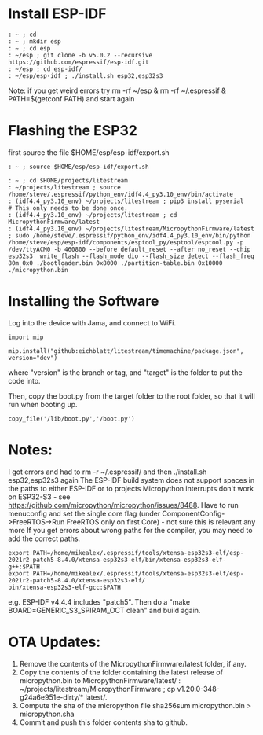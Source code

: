 Install ESP-IDF
===============
```
: ~ ; cd
: ~ ; mkdir esp
: ~ ; cd esp
: ~/esp ; git clone -b v5.0.2 --recursive https://github.com/espressif/esp-idf.git
: ~/esp ; cd esp-idf/
: ~/esp/esp-idf ; ./install.sh esp32,esp32s3
```
Note: if you get weird errors try rm -rf ~/esp & rm -rf ~/.espressif & PATH=$(getconf PATH) and start again

Flashing the ESP32
=============================
first source the file  $HOME/esp/esp-idf/export.sh
```
: ~ ; source $HOME/esp/esp-idf/export.sh 

: ~ ; cd $HOME/projects/litestream
: ~/projects/litestream ; source /home/steve/.espressif/python_env/idf4.4_py3.10_env/bin/activate
: (idf4.4_py3.10_env) ~/projects/litestream ; pip3 install pyserial   # This only needs to be done once.
: (idf4.4_py3.10_env) ~/projects/litestream ; cd MicropythonFirmware/latest
: (idf4.4_py3.10_env) ~/projects/litestream/MicropythonFirmware/latest ; sudo /home/steve/.espressif/python_env/idf4.4_py3.10_env/bin/python /home/steve/esp/esp-idf/components/esptool_py/esptool/esptool.py -p /dev/ttyACM0 -b 460800 --before default_reset --after no_reset --chip esp32s3  write_flash --flash_mode dio --flash_size detect --flash_freq 80m 0x0 ./bootloader.bin 0x8000 ./partition-table.bin 0x10000 ./micropython.bin
```
Installing the Software
=======================
Log into the device with Jama, and connect to WiFi.
```
import mip

mip.install("github:eichblatt/litestream/timemachine/package.json", version="dev")

```
where "version" is the branch or tag, and "target" is the folder to put the code into.

Then, copy the boot.py from the target folder to the root folder, so that it will run when booting up.
```
copy_file('/lib/boot.py','/boot.py')
```

Notes:
======
I got errors and had to rm -r ~/.espressif/ and then ./install.sh esp32,esp32s3 again
The ESP-IDF build system does not support spaces in the paths to either ESP-IDF or to projects
Micropython interrupts don't work on ESP32-S3 - see https://github.com/micropython/micropython/issues/8488. Have to run menuconfig and set the single core flag (under ComponentConfig->FreeRTOS->Run FreeRTOS only on first Core) - not sure this is relevant any more
If you get errors about wrong paths for the compiler, you may need to add the correct paths.
```
export PATH=/home/mikealex/.espressif/tools/xtensa-esp32s3-elf/esp-2021r2-patch5-8.4.0/xtensa-esp32s3-elf/bin/xtensa-esp32s3-elf-g++:$PATH
export PATH=/home/mikealex/.espressif/tools/xtensa-esp32s3-elf/esp-2021r2-patch5-8.4.0/xtensa-esp32s3-elf/
bin/xtensa-esp32s3-elf-gcc:$PATH
```
e.g. ESP-IDF v4.4.4 includes "patch5". Then do a "make BOARD=GENERIC_S3_SPIRAM_OCT clean" and build again.

OTA Updates:
===========
1. Remove the contents of the MicropythonFirmware/latest folder, if any.
1. Copy the contents of the folder containing the latest release of micropython.bin to MicropythonFirmware/latest/
: ~/projects/litestream/MicropythonFirmware ; cp v1.20.0-348-g24a6e951e-dirty/* latest/.
2. Compute the sha of the micropython file
    sha256sum micropython.bin > micropython.sha
3. Commit and push this folder contents sha to github.
